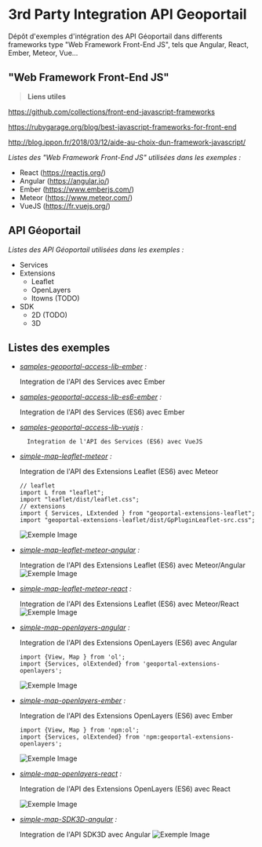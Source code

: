 # 3rd Party Integration API Geoportail

Dépôt d'exemples d'intégration des API Géoportail dans differents frameworks
type "Web Framework Front-End JS", tels que Angular, React, Ember, Meteor, Vue...


## "Web Framework Front-End JS"

> **Liens utiles**

  https://github.com/collections/front-end-javascript-frameworks

  https://rubygarage.org/blog/best-javascript-frameworks-for-front-end

  http://blog.ippon.fr/2018/03/12/aide-au-choix-dun-framework-javascript/

_Listes des "Web Framework Front-End JS" utilisées dans les exemples :_

- React (https://reactjs.org/)
- Angular (https://angular.io/)
- Ember (https://www.emberjs.com/)
- Meteor (https://www.meteor.com/)
- VueJS (https://fr.vuejs.org/)


## API Géoportail

_Listes des API Géoportail utilisées dans les exemples :_

- Services
- Extensions
  - Leaflet
  - OpenLayers
  - Itowns (TODO)
- SDK
  - 2D (TODO)
  - 3D

## Listes des exemples

* _[samples-geoportal-access-lib-ember](https://github.com/IGNF/geoportal-third-party-integration/tree/master/samples-geoportal-access-lib-ember) :_

  Integration de l'API des Services avec Ember

* _[samples-geoportal-access-lib-es6-ember](https://github.com/IGNF/geoportal-third-party-integration/tree/master/samples-geoportal-access-lib-es6-ember) :_

    Integration de l'API des Services (ES6) avec Ember

* _[samples-geoportal-access-lib-vuejs](https://github.com/IGNF/geoportal-third-party-integration/tree/master/samples-geoportal-access-lib-vuejs) :_

        Integration de l'API des Services (ES6) avec VueJS

* _[simple-map-leaflet-meteor](https://github.com/IGNF/geoportal-third-party-integration/tree/master/simple-map-leaflet-meteor) :_

  Integration de l'API des Extensions Leaflet (ES6) avec Meteor
  ```
  // leaflet
  import L from "leaflet";
  import "leaflet/dist/leaflet.css";
  // extensions
  import { Services, LExtended } from "geoportal-extensions-leaflet";
  import "geoportal-extensions-leaflet/dist/GpPluginLeaflet-src.css";
  ```
  ![Exemple Image](simple-map-leaflet-meteor/exemple.png)

* _[simple-map-leaflet-meteor-angular](https://github.com/IGNF/geoportal-third-party-integration/tree/master/simple-map-leaflet-meteor-angular) :_

  Integration de l'API des Extensions Leaflet (ES6) avec Meteor/Angular
  ![Exemple Image](simple-map-leaflet-meteor-angular/exemple.png)

* _[simple-map-leaflet-meteor-react](https://github.com/IGNF/geoportal-third-party-integration/tree/master/simple-map-leaflet-meteor-react) :_

  Integration de l'API des Extensions Leaflet (ES6) avec Meteor/React
  ![Exemple Image](simple-map-leaflet-meteor-react/exemple.png)

* _[simple-map-openlayers-angular](https://github.com/IGNF/geoportal-third-party-integration/tree/master/simple-map-openlayers-angular) :_

  Integration de l'API des Extensions OpenLayers (ES6) avec Angular
  ```
  import {View, Map } from 'ol';
  import {Services, olExtended} from 'geoportal-extensions-openlayers';
  ```
  ![Exemple Image](simple-map-openlayers-angular/exemple.png)

* _[simple-map-openlayers-ember](https://github.com/IGNF/geoportal-third-party-integration/tree/master/simple-map-openlayers-ember) :_

  Integration de l'API des Extensions OpenLayers (ES6) avec Ember
  ```
  import {View, Map } from 'npm:ol';
  import {Services, olExtended} from 'npm:geoportal-extensions-openlayers';
  ```
  ![Exemple Image](simple-map-openlayers-ember/exemple.png)

* _[simple-map-openlayers-react](https://github.com/IGNF/geoportal-third-party-integration/tree/master/simple-map-openlayers-react) :_

  Integration de l'API des Extensions OpenLayers (ES6) avec React

  ![Exemple Image](simple-map-openlayers-react/exemple.png)

* _[simple-map-SDK3D-angular](https://github.com/IGNF/geoportal-third-party-integration/tree/master/simple-map-SDK3D-angular) :_

  Integration de l'API SDK3D avec Angular
  ![Exemple Image](simple-map-SDK3D-angular/exemple.png)
